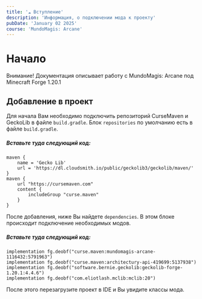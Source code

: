 ```yaml
---
title: '☁️ Вступление'
description: 'Информация, о подключении мода к проекту'
pubDate: 'January 02 2025'
course: 'MundoMagis: Arcane'
---
```


# Начало

Внимание!
Документация описывает работу с MundoMagis: Arcane под Minecraft Forge 1.20.1

## Добавление в проект
Для начала Вам необходимо подключить репозиторий CurseMaven и GeckoLib в файле ```build.gradle```.
Блок ```repositories``` по умолчанию есть в файле ```build.gradle```.
##### Вставьте туда следующий код:

```
maven {
    name = 'Gecko Lib'
    url = 'https://dl.cloudsmith.io/public/geckolib3/geckolib/maven/'
}
maven {
    url "https://cursemaven.com"
    content {
        includeGroup "curse.maven"
    }
}
```
После добавления, ниже Вы найдете ```dependencies```. В этом блоке происходит подключение необходимых модов.
##### Вставьте туда следующий код:
```
implementation fg.deobf("curse.maven:mundomagis-arcane-1116432:5791963")
implementation fg.deobf("curse.maven:architectury-api-419699:5137938")
implementation fg.deobf("software.bernie.geckolib:geckolib-forge-1.20.1:4.4.6")
implementation fg.deobf("com.eliotlash.mclib:mclib:20")
```

После этого перезагрузите проект в IDE и Вы увидите классы мода.